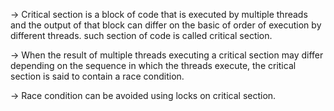 

-> Critical section is a block of code that is executed by multiple threads and the output of that block can differ on the basic of order of execution by different threads.  such section of code is called critical section.

-> When the result of multiple threads executing a critical section may differ depending on the sequence in which the threads execute, the critical section is said to contain a race condition.

-> Race condition can be avoided using locks on critical section.